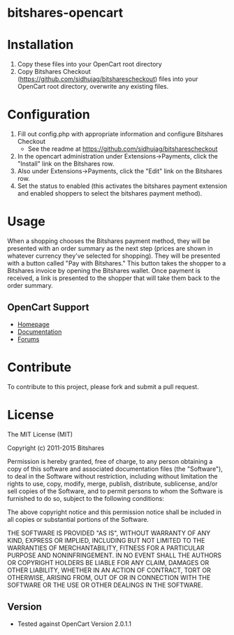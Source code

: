 bitshares-opencart
======================

# Installation

1. Copy these files into your OpenCart root directory<br />
2. Copy Bitshares Checkout (https://github.com/sidhujag/bitsharescheckout) files into your OpenCart root directory, overwrite any existing files.<br />

# Configuration

1. Fill out config.php with appropriate information and configure Bitshares Checkout<br />
    - See the readme at https://github.com/sidhujag/bitsharescheckout
2. In the opencart administration under Extensions->Payments, click the "Install"
   link on the Bitshares row.<br />
3. Also under Extensions->Payments, click the "Edit" link on the Bitshares row.<br />
4. Set the status to enabled (this activates the bitshares payment extension and 
    enabled shoppers to select the bitshares payment method).


# Usage

When a shopping chooses the Bitshares payment method, they will be presented with an
order summary as the next step (prices are shown in whatever currency they've selected
for shopping).  They will be presented with a button called "Pay with Bitshares."  This
button takes the shopper to a Bitshares invoice by opening the Bitshares wallet.  Once payment is received, a link is presented to the 
shopper that will take them back to the order summary.


## OpenCart Support

* [Homepage](http://www.opencart.com/)
* [Documentation](http://docs.opencart.com/)
* [Forums](http://forum.opencart.com/)

# Contribute

To contribute to this project, please fork and submit a pull request.

# License

The MIT License (MIT)

Copyright (c) 2011-2015 Bitshares

Permission is hereby granted, free of charge, to any person obtaining a copy
of this software and associated documentation files (the "Software"), to deal
in the Software without restriction, including without limitation the rights
to use, copy, modify, merge, publish, distribute, sublicense, and/or sell
copies of the Software, and to permit persons to whom the Software is
furnished to do so, subject to the following conditions:

The above copyright notice and this permission notice shall be included in
all copies or substantial portions of the Software.

THE SOFTWARE IS PROVIDED "AS IS", WITHOUT WARRANTY OF ANY KIND, EXPRESS OR
IMPLIED, INCLUDING BUT NOT LIMITED TO THE WARRANTIES OF MERCHANTABILITY,
FITNESS FOR A PARTICULAR PURPOSE AND NONINFRINGEMENT. IN NO EVENT SHALL THE
AUTHORS OR COPYRIGHT HOLDERS BE LIABLE FOR ANY CLAIM, DAMAGES OR OTHER
LIABILITY, WHETHER IN AN ACTION OF CONTRACT, TORT OR OTHERWISE, ARISING FROM,
OUT OF OR IN CONNECTION WITH THE SOFTWARE OR THE USE OR OTHER DEALINGS IN
THE SOFTWARE.

Version
-------
- Tested against OpenCart Version 2.0.1.1
